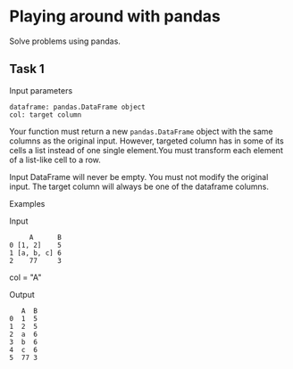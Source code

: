 # Playing around with pandas

Solve problems using pandas.

## Task 1

Input parameters

```text
dataframe: pandas.DataFrame object
col: target column
```

Your function must return a new `pandas.DataFrame` object with the same columns as the original input. However, targeted column has in some of its cells a list instead of one single element.You must transform each element of a list-like cell to a row.

Input DataFrame will never be empty. You must not modify the original input. The target column will always be one of the dataframe columns.

Examples

Input

```text
     A      B
0 [1, 2]    5
1 [a, b, c] 6
2    77     3      
```

col = "A"

Output

```text
   A  B
0  1  5
1  2  5
2  a  6
3  b  6
4  c  6
5  77 3
```
